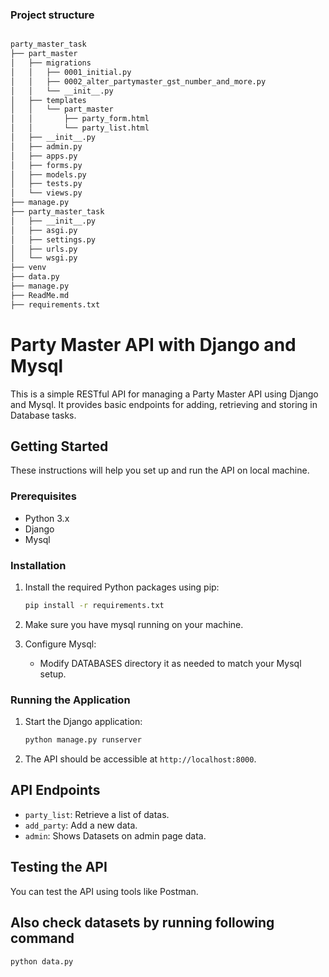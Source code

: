 ### Project structure
```markdown

party_master_task
├── part_master
│   ├── migrations
│   │   ├── 0001_initial.py
│   │   ├── 0002_alter_partymaster_gst_number_and_more.py
│   │   └── __init__.py
│   ├── templates
│   │   └── part_master
│   │       ├── party_form.html
│   │       └── party_list.html
│   ├── __init__.py
│   ├── admin.py
│   ├── apps.py
│   ├── forms.py
│   ├── models.py
│   ├── tests.py
│   └── views.py
├── manage.py
├── party_master_task
│   ├── __init__.py
│   ├── asgi.py
│   ├── settings.py
│   ├── urls.py
│   └── wsgi.py
├── venv
├── data.py
├── manage.py
├── ReadMe.md
├── requirements.txt
```

# Party Master API with Django and Mysql

This is a simple RESTful API for managing a Party Master API using Django and Mysql. 
It provides basic endpoints for adding, retrieving and storing in Database tasks.

## Getting Started

These instructions will help you set up and run the API on local machine.

### Prerequisites

- Python 3.x
- Django
- Mysql

### Installation

1. Install the required Python packages using pip:

   ```bash
   pip install -r requirements.txt
   ```

2. Make sure you have mysql running on your machine. 

3. Configure Mysql:
   -  Modify DATABASES directory it as needed to match your Mysql setup.

### Running the Application

1. Start the Django application:

   ```bash
   python manage.py runserver
   ```

2. The API should be accessible at `http://localhost:8000`.

## API Endpoints

- `party_list`: Retrieve a list of datas.
- `add_party`: Add a new data.
- `admin`: Shows Datasets on admin page data.

## Testing the API

You can test the API using tools like Postman. 

## Also check datasets by running following command

   ```bash
   python data.py 
   ```
